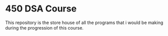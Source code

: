 # 450 DSA Course

This repository is the store house of all the programs that i would be making during the progression of this course.